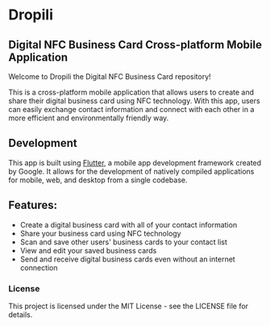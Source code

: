 # Dropili
## Digital NFC Business Card Cross-platform Mobile Application 

Welcome to Dropili the Digital NFC Business Card  repository!

This is a cross-platform mobile application that allows users to create and share their digital business card using NFC technology. With this app, users can easily exchange contact information and connect with each other in a more efficient and environmentally friendly way.

## Development
This app is built using [Flutter](https://flutter.dev/), a mobile app development framework created by Google. It allows for the development of natively compiled applications for mobile, web, and desktop from a single codebase.

## Features:

+ Create a digital business card with all of your contact information
+ Share your business card using NFC technology
+ Scan and save other users' business cards to your contact list
+ View and edit your saved business cards
+ Send and receive digital business cards even without an internet connection

### License
This project is licensed under the MIT License - see the LICENSE file for details.